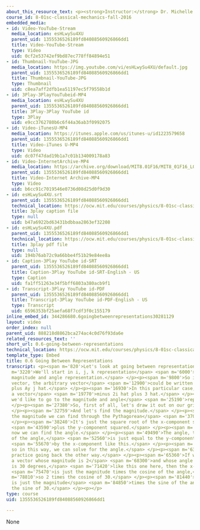 ```yaml
---
about_this_resource_text: <p><strong>Instructor:</strong> Dr. Michelle Tomasik</p>
course_id: 8-01sc-classical-mechanics-fall-2016
embedded_media:
- id: Video-YouTube-Stream
  media_location: esHLwySu4XU
  parent_uid: 1355536526189fd84088560926866dd1
  title: Video-YouTube-Stream
  type: Video
  uid: 0cf2e53742ef9bd87ec778ff84894e51
- id: Thumbnail-YouTube-JPG
  media_location: https://img.youtube.com/vi/esHLwySu4XU/default.jpg
  parent_uid: 1355536526189fd84088560926866dd1
  title: Thumbnail-YouTube-JPG
  type: Thumbnail
  uid: c8ea7aff2dfb1ea51197ec5f79558b1d
- id: 3Play-3PlayYouTubeid-MP4
  media_location: esHLwySu4XU
  parent_uid: 1355536526189fd84088560926866dd1
  title: 3Play-3Play YouTube id
  type: 3Play
  uid: e9cc3762780b6c6f44a36ab3f0992075
- id: Video-iTunesU-MP4
  media_location: https://itunes.apple.com/us/itunes-u/id1223579658
  parent_uid: 1355536526189fd84088560926866dd1
  title: Video-iTunes U-MP4
  type: Video
  uid: dc07f47dad19b1a7c01b134009178a83
- id: Video-InternetArchive-MP4
  media_location: https://archive.org/download/MIT8.01F16/MIT8_01F16_L00v06_360p.mp4
  parent_uid: 1355536526189fd84088560926866dd1
  title: Video-Internet Archive-MP4
  type: Video
  uid: b6cc91c7019546e0736d08d25d0f9d30
- id: esHLwySu4XU.srt
  parent_uid: 1355536526189fd84088560926866dd1
  technical_location: https://ocw.mit.edu/courses/physics/8-01sc-classical-mechanics-fall-2016/review-vectors/0.6-going-between-representations/0.6-going-between-representations/esHLwySu4XU.srt
  title: 3play caption file
  type: null
  uid: b47a6922bd63431bdbbaa2863ef32208
- id: esHLwySu4XU.pdf
  parent_uid: 1355536526189fd84088560926866dd1
  technical_location: https://ocw.mit.edu/courses/physics/8-01sc-classical-mechanics-fall-2016/review-vectors/0.6-going-between-representations/0.6-going-between-representations/esHLwySu4XU.pdf
  title: 3play pdf file
  type: null
  uid: 194b76ab72c9a66bbe4f51b29e84ee8a
- id: Caption-3Play YouTube id-SRT
  parent_uid: 1355536526189fd84088560926866dd1
  title: Caption-3Play YouTube id-SRT-English - US
  type: Caption
  uid: fa1ff51263e34f5bff6803a380acb9f1
- id: Transcript-3Play YouTube id-PDF
  parent_uid: 1355536526189fd84088560926866dd1
  title: Transcript-3Play YouTube id-PDF-English - US
  type: Transcript
  uid: 6596353bf25aefa68f7cdf3f0c155179
inline_embed_id: 344286680.6goingbetweenrepresentations30281129
layout: video
order_index: null
parent_uid: 888218d8862bca274ac4c0d76f93da6e
related_resources_text: ''
short_url: 0.6-going-between-representations
technical_location: https://ocw.mit.edu/courses/physics/8-01sc-classical-mechanics-fall-2016/review-vectors/0.6-going-between-representations/0.6-going-between-representations
template_type: Embed
title: 0.6 Going Between Representations
transcript: <p><span m='820'>Let's look at going between representations.</span> </p><p><span
  m='3220'>We'll start in i, j, k representation</span> <span m='6000'>going to the
  magnitude and angle representation.</span> </p><p><span m='9800'>So if we have our
  vector, the arbitrary vector</span> <span m='12900'>could be written as Ax i hat
  plus Ay j hat.</span> </p><p><span m='16930'>In this particular case, we're given
  a vector</span> <span m='19770'>minus 2i hat plus 3 hat.</span> </p><p><span m='22650'>And
  we'd like to go to the magnitude and angle</span> <span m='25190'>representation.</span>
  </p><p><span m='27380'>So, first of all, let's draw it out on our grid like this.</span>
  </p><p><span m='32759'>And let's find the magnitude.</span> </p><p><span m='34240'>So
  the magnitude we can find through the Pythagorean</span> <span m='37020'>theorem.</span>
  </p><p><span m='38240'>It's just the square root of the x-component squared</span>
  <span m='43590'>plus the y-component squared.</span> </p><p><span m='46900'>And
  now we can find the angle.</span> </p><p><span m='49490'>The angle, the tangent
  of the angle,</span> <span m='52560'>is just equal to the y-component divided</span>
  <span m='55670'>by the x-component like this.</span> </p><p><span m='57560'>And
  so in this way, we can solve for the angle.</span> </p><p><span m='63080'>Now, let's
  practice going back the other way.</span> </p><p><span m='65360'>If we're given
  a vector whose magnitude is 2</span> <span m='68300'>and whose angle from the x-axis
  is 30 degrees,</span> <span m='71420'>like this one here, then the x-component</span>
  <span m='75470'>is just the magnitude times the cosine of the angle,</span> <span
  m='78810'>so 2 times the cosine of 30.</span> </p><p><span m='81440'>And the y-component
  is just the magnitude</span> <span m='84850'>times the sine of the angle, so 2 times
  the sine of 30.</span> </p><p></p>
type: course
uid: 1355536526189fd84088560926866dd1

---
```

None